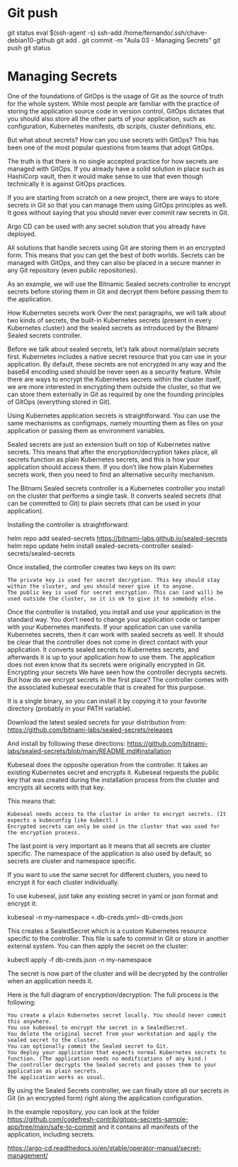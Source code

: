 
# ################################################################################################################################################################
# ################################################################################################################################################################
# ################################################################################################################################################################
# Git push
git status
eval $(ssh-agent -s)
ssh-add /home/fernando/.ssh/chave-debian10-github
git add .
git commit -m "Aula 03 - Managing Secrets"
git push
git status


# ################################################################################################################################################################
# ################################################################################################################################################################
# ################################################################################################################################################################
# Managing Secrets

One of the foundations of GitOps is the usage of Git as the source of truth for the whole system. While most people are familiar with the practice of storing the application source code in version control, GitOps dictates that you should also store all the other parts of your application, such as configuration, Kubernetes manifests, db scripts, cluster definitions, etc.

But what about secrets? How can you use secrets with GitOps? This has been one of the most popular questions from teams that adopt GitOps.

The truth is that there is no single accepted practice for how secrets are managed with GitOps. If you already have a solid solution in place such as HashiCorp vault, then it would make sense to use that even though technically it is against GitOps practices.

If you are starting from scratch on a new project, there are ways to store secrets in Git so that you can manage them using GitOps principles as well. It goes without saying that you should never ever commit raw secrets in Git.

Argo CD can be used with any secret solution that you already have deployed.

All solutions that handle secrets using Git are storing them in an encrypted form. This means that you can get the best of both worlds. Secrets can be managed with GitOps, and they can also be placed in a secure manner in any Git repository (even public repositories).

As an example, we will use the Bitnamic Sealed secrets controller to encrypt secrets before storing them in Git and decrypt them before passing them to the application.

How Kubernetes secrets work
Over the next paragraphs, we will talk about two kinds of secrets, the built-in Kubernetes secrets (present in every Kubernetes cluster) and the sealed secrets as introduced by the Bitnami Sealed secrets controller.

Before we talk about sealed secrets, let’s talk about normal/plain secrets first. Kubernetes includes a native secret resource that you can use in your application. By default, these secrets are not encrypted in any way and the base64 encoding used should be never seen as a security feature. While there are ways to encrypt the Kubernetes secrets within the cluster itself, we are more interested in encrypting them outside the cluster, so that we can store them externally in Git as required by one the founding principles of GitOps (everything stored in Git).

Using Kubernetes application secrets is straightforward. You can use the same mechanisms as configmaps, namely mounting them as files on your application or passing them as environment variables.

Sealed secrets are just an extension built on top of Kubernetes native secrets. This means that after the encryption/decryption takes place, all secrets function as plain Kubernetes secrets, and this is how your application should access them. If you don’t like how plain Kubernetes secrets work, then you need to find an alternative security mechanism.

The Bitnami Sealed secrets controller is a Kubernetes controller you install on the cluster that performs a single task. It converts sealed secrets (that can be committed to Git) to plain secrets (that can be used in your application).

Installing the controller is straightforward:

helm repo add sealed-secrets https://bitnami-labs.github.io/sealed-secrets
helm repo update
helm install sealed-secrets-controller sealed-secrets/sealed-secrets

Once installed, the controller creates two keys on its own:

    The private key is used for secret decryption. This key should stay within the cluster, and you should never give it to anyone.
    The public key is used for secret encryption. This can (and will) be used outside the cluster, so it is ok to give it to somebody else.


Once the controller is installed, you install and use your application in the standard way. You don’t need to change your application code or tamper with your Kubernetes manifests. If your application can use vanilla Kubernetes secrets, then it can work with sealed secrets as well.
It should be clear that the controller does not come in direct contact with your application. It converts sealed secrets to Kubernetes secrets, and afterwards it is up to your application how to use them. The application does not even know that its secrets were originally encrypted in Git.
Encrypting your secrets
We have seen how the controller decrypts secrets. But how do we encrypt secrets in the first place? The controller comes with the associated kubeseal executable that is created for this purpose.

It is a single binary, so you can install it by copying it to your favorite directory (probably in your PATH variable).

Download the latest sealed secrets for your distribution from: https://github.com/bitnami-labs/sealed-secrets/releases 

And install by following these directions:
https://github.com/bitnami-labs/sealed-secrets/blob/main/README.md#installation

Kubeseal does the opposite operation from the controller. It takes an existing Kubernetes secret and encrypts it. Kubeseal requests the public key that was created during the installation process from the cluster and encrypts all secrets with that key.

This means that:

    Kubeseal needs access to the cluster in order to encrypt secrets. (It expects a kubeconfig like kubectl.)
    Encrypted secrets can only be used in the cluster that was used for the encryption process.


The last point is very important as it means that all secrets are cluster specific. 
The namespace of the application is also used by default, so secrets are cluster and namespace specific.

If you want to use the same secret for different clusters, you need to encrypt it for each cluster individually.

To use kubeseal, just take any existing secret in yaml or json format and encrypt it:

kubeseal -n my-namespace <.db-creds.yml> db-creds.json

This creates a SealedSecret which is a custom Kubernetes resource specific to the controller. This file is safe to commit in Git or store in another external system.
You can then apply the secret on the cluster:

kubectl apply -f db-creds.json -n my-namespace

The secret is now part of the cluster and will be decrypted by the controller when an application needs it.

Here is the full diagram of encryption/decryption:
The full process is the following:

    You create a plain Kubernetes secret locally. You should never commit this anywhere.
    You use kubeseal to encrypt the secret in a SealedSecret.
    You delete the original secret from your workstation and apply the sealed secret to the cluster.
    You can optionally commit the Sealed secret to Git.
    You deploy your application that expects normal Kubernetes secrets to function. (The application needs no modifications of any kind.)
    The controller decrypts the Sealed secrets and passes them to your application as plain secrets.
    The application works as usual.

By using the Sealed Secrets controller, we can finally store all our secrets in Git (in an encrypted form) right along the application configuration.

In the example repository, you can look at the folder https://github.com/codefresh-contrib/gitops-secrets-sample-app/tree/main/safe-to-commit and it contains all manifests of the application, including secrets.



<https://argo-cd.readthedocs.io/en/stable/operator-manual/secret-management/>